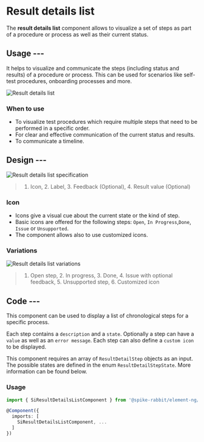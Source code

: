 # Result details list

The **result details list** component allows to visualize a set of steps as part
of a procedure or process as well as their current status.

## Usage ---

It helps to visualize and communicate the steps (including status and results)
of a procedure or process. This can be used for scenarios like self-test
procedures, onboarding processes and more.

![Result details list](images/result-details-list.png)

### When to use

- To visualize test procedures which require multiple steps that need to be
  performed in a specific order.
- For clear and effective communication of the current status and results.
- To communicate a timeline.

## Design ---

![Result details list specification](images/result-details-list-usage-construction.png)

> 1. Icon, 2. Label, 3. Feedback (Optional), 4. Result value (Optional)

### Icon

- Icons give a visual cue about the current state or the kind of step.
- Basic icons are offered for the following steps: `Open`, `In Progress`,`Done`,
  `Issue` or `Unsupported`.
- The component allows also to use customized icons.

### Variations

![Result details list variations](images/result-details-list-usage-variations.png)

> 1. Open step, 2. In progress, 3. Done, 4. Issue with optional feedback, 5. Unsupported step, 6. Customized icon

## Code ---

This component can be used to display a list of chronological steps for a
specific process.

Each step contains a `description` and a `state`. Optionally a step can have a
`value` as well as an `error message`. Each step can also define a `custom icon`
to be displayed.

This component requires an array of `ResultDetailStep` objects as
an input. The possible states are defined in the enum
`ResultDetailStepState`. More information can be found below.

### Usage

```ts
import { SiResultDetailsListComponent } from '@spike-rabbit/element-ng/result-details-list';

@Component({
  imports: [
    SiResultDetailsListComponent, ...
  ]
})
```

<si-docs-component example="si-result-details-list/si-result-details-list"></si-docs-component>

<si-docs-api component="SiResultDetailsListComponent"></si-docs-api>

<si-docs-types></si-docs-types>
